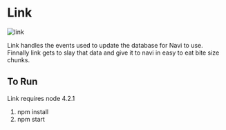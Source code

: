 # Link

![link](http://vignette2.wikia.nocookie.net/zelda/images/2/27/Link_(Phantom_Hourglass).png/revision/latest?cb=20110907113445)

Link handles the events used to update the database for Navi to use. Finnally link gets to slay that data and give it to
navi in easy to eat bite size chunks.

## To Run
Link requires node 4.2.1

1. npm install
2. npm start